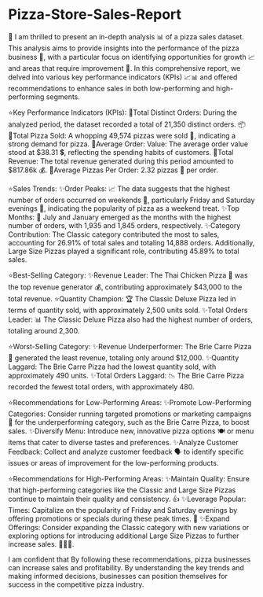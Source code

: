 # Pizza-Store-Sales-Report

🎉 I am thrilled to present an in-depth analysis 📊 of a pizza sales dataset. This analysis aims to provide insights into the performance of the pizza business 🍕, with a particular focus on identifying opportunities for growth 📈 and areas that require improvement 🚀. In this comprehensive report, we delved into various key performance indicators (KPIs) 📈📊 and offered recommendations to enhance sales in both low-performing and high-performing segments.

⭐Key Performance Indicators (KPIs):
🔲Total Distinct Orders: During the analyzed period, the dataset recorded a total of 21,350 distinct orders. 📦
🔲Total Pizza Sold: A whopping 49,574 pizzas were sold 🍕, indicating a strong demand for pizza.
🔲Average Order: Value: The average order value stood at $38.31 💲, reflecting the spending habits of customers.
🔲Total Revenue: The total revenue generated during this period amounted to $817.86k 💰.
🔲Average Pizzas Per Order: 2.32 pizzas 🍕 per order.

⭐Sales Trends:
✨Order Peaks: 📈 The data suggests that the highest number of orders occurred on weekends 📅, particularly Friday and Saturday evenings 🌆, indicating the popularity of pizza as a weekend treat.
✨Top Months: 📆 July and January emerged as the months with the highest number of orders, with 1,935 and 1,845 orders, respectively.
✨Category Contribution: The Classic category contributed the most to sales, accounting for 26.91% of total sales and totaling 14,888 orders. Additionally, Large Size Pizzas played a significant role, contributing 45.89% to total sales.

⭐Best-Selling Category:
✨Revenue Leader: The Thai Chicken Pizza 🍗 was the top revenue generator 💰, contributing approximately $43,000 to the total revenue.
⭐Quantity Champion: 🏆 The Classic Deluxe Pizza led in terms of quantity sold, with approximately 2,500 units sold.
✨Total Orders Leader: 📊 The Classic Deluxe Pizza also had the highest number of orders, totaling around 2,300.

⭐Worst-Selling Category:
✨Revenue Underperformer: The Brie Carre Pizza 🧀 generated the least revenue, totaling only around $12,000.
✨Quantity Laggard: The Brie Carre Pizza had the lowest quantity sold, with approximately 490 units.
✨Total Orders Laggard: 📉 The Brie Carre Pizza recorded the fewest total orders, with approximately 480.

⭐Recommendations for Low-Performing Areas:
✨Promote Low-Performing Categories: Consider running targeted promotions or marketing campaigns 📣 for the underperforming category, such as the Brie Carre Pizza, to boost sales.
✨Diversify Menu: Introduce new, innovative pizza options 🍽️ or menu items that cater to diverse tastes and preferences.
✨Analyze Customer Feedback: Collect and analyze customer feedback 🗣️ to identify specific issues or areas of improvement for the low-performing products.

⭐Recommendations for High-Performing Areas:
✨Maintain Quality: Ensure that high-performing categories like the Classic and Large Size Pizzas continue to maintain their quality and consistency. 👍
✨Leverage Popular: Times: Capitalize on the popularity of Friday and Saturday evenings by offering promotions or specials during these peak times. 🎉
✨Expand Offerings: Consider expanding the Classic category with new variations or exploring options for introducing additional Large Size Pizzas to further increase sales. 🍕🍕🍕.

I am confident that By following these recommendations, pizza businesses can increase sales and profitability. By understanding the key trends and making informed decisions, businesses can position themselves for success in the competitive pizza industry.
